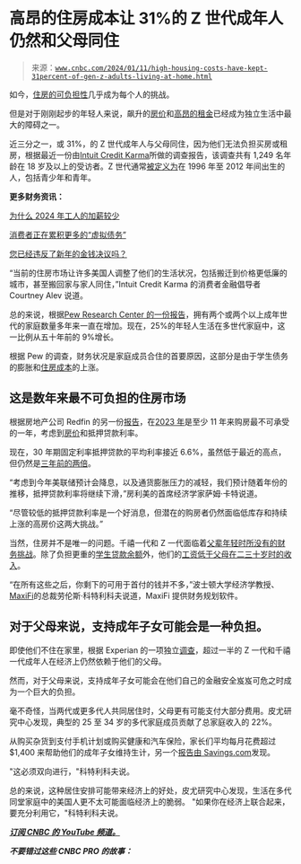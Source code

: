 <!--yml

类别：未分类

日期：2024 年 05 月 27 日 14:42:56

-->

# 高昂的住房成本让 31%的 Z 世代成年人仍然和父母同住

> 来源：[`www.cnbc.com/2024/01/11/high-housing-costs-have-kept-31percent-of-gen-z-adults-living-at-home.html`](https://www.cnbc.com/2024/01/11/high-housing-costs-have-kept-31percent-of-gen-z-adults-living-at-home.html)

如今，[住房的可负担性](https://www.cnbc.com/real-estate/)几乎成为每个人的挑战。

但是对于刚刚起步的年轻人来说，飙升的[房价](https://www.cnbc.com/real-estate/)和[高昂的租金](https://www.cnbc.com/2022/08/23/apartment-rents-are-finally-easing-after-an-incredible-run-heres-how-to-play-it.html)已经成为独立生活中最大的障碍之一。

近三分之一，或 31%，的 Z 世代成年人与父母同住，因为他们无法负担买房或租房，根据最近一份由[Intuit Credit Karma](https://www.creditkarma.com/about/commentary/nearly-a-third-of-gen-z-live-at-home-while-others-struggle-to-afford-rent)所做的调查报告，该调查共有 1,249 名年龄在 18 岁及以上的受访者。Z 世代通常[被定义为](https://www.pewresearch.org/short-reads/2019/01/17/where-millennials-end-and-generation-z-begins/)在 1996 年至 2012 年间出生的人，包括青少年和青年。

**更多财务资讯：**

[为什么 2024 年工人的加薪较少](https://www.cnbc.com/2024/01/05/why-workers-raises-are-smaller-in-2024-and-may-not-go-up-from-here.html)

[消费者正在累积更多的“虚拟债务”](https://www.cnbc.com/2024/01/07/buy-now-pay-later-is-a-troublesome-type-of-phantom-debt-experts-say.html)

[您已经违反了新年的金钱决议吗？](https://www.cnbc.com/2024/01/08/how-to-make-new-years-money-resolutions-stick.html)

“当前的住房市场让许多美国人调整了他们的生活状况，包括搬迁到价格更低廉的城市，甚至搬回家与家人同住，”Intuit Credit Karma 的消费者金融倡导者 Courtney Alev 说道。

总的来说，根据[Pew Research Center 的一份报告](https://www.pewresearch.org/social-trends/2022/03/24/financial-issues-top-the-list-of-reasons-u-s-adults-live-in-multigenerational-homes/)，拥有两个或两个以上成年世代的家庭数量多年来一直在增加。现在，25%的年轻人生活在多世代家庭中，这一比例从五十年前的 9%增长。

根据 Pew 的调查，财务状况是家庭成员合住的首要原因，这部分是由于学生债务的膨胀和[住房成本](https://www.cnbc.com/housing/)的上涨。

## 这是数年来最不可负担的住房市场

根据房地产公司 Redfin 的另一份[报告](https://www.redfin.com/news/housing-affordability-at-record-low-2023/)，在[2023 年](https://www.cnbc.com/2023/12/07/2023-was-the-least-affordable-homebuying-year-redfin.html)是至少 11 年来购房最不可承受的一年，考虑到[房价](https://www.cnbc.com/real-estate/)和抵押贷款利率。

现在，30 年期固定利率抵押贷款的平均利率接近 6.6%，虽然低于最近的高点，但仍然是[三年前的两倍](https://www.cnbc.com/2024/01/08/mortgage-rate-decline-pushes-buyers-back-into-the-housing-market.html)。

“考虑到今年美联储预计会降息，以及通货膨胀压力的减轻，我们预计随着年份的推移，抵押贷款利率将继续下滑，”房利美的首席经济学家萨姆·卡特说道。

“尽管较低的抵押贷款利率是一个好消息，但潜在的购房者仍然面临低库存和持续上涨的高房价这两大挑战。”

当然，住房并不是唯一的问题。千禧一代和 Z 一代面临着[父辈年轻时所没有的财务挑战](https://www.cnbc.com/2018/06/20/millennials-moving-out-of-mom-and-dads-place-study-shows.html)。除了负担更重的[学生贷款余额](https://www.cnbc.com/2018/06/16/start-paying-off-your-student-loans-as-soon-as-possible-even-before-graduation.html)外，他们的[工资低于父母在二三十岁时的收入](https://www.cnbc.com/2023/05/09/college-graduates-are-overestimating-starting-salaries-by-30000.html)。

“在所有这些之后，你剩下的可用于首付的钱并不多，”波士顿大学经济学教授、[MaxiFi](https://maxifiplanner.com/)的总裁劳伦斯·科特利科夫说道，MaxiFi 提供财务规划软件。

## 对于父母来说，支持成年子女可能会是一种负担。

即使他们不住在家里，根据 Experian 的一项独立[调查](https://www.experian.com/blogs/news/2023/06/26/gen-z-millennials-seeking-financial-independence/)，超过一半的 Z 一代和千禧一代成年人在经济上仍然依赖于他们的父母。

然而，对于父母来说，支持成年子女可能会在他们自己的金融安全岌岌可危之时成为一个巨大的负担。

毫不奇怪，当两代或更多代人共同居住时，父母更有可能支付大部分费用。皮尤研究中心发现，典型的 25 至 34 岁的多代家庭成员贡献了总家庭收入的 22%。

从购买杂货到支付手机计划或购买健康和汽车保险，家长们平均每月花费超过$1,400 来帮助他们的成年子女维持生计，另一个[报告由 Savings.com](https://www.savings.com/insights/financial-support-for-adult-children-study)发现。

"这必须双向进行，"科特利科夫说。

总的来说，这种居住安排可能带来经济上的好处，皮尤研究中心发现，生活在多代同堂家庭中的美国人更不太可能面临经济上的脆弱。 "如果你在经济上联合起来，要充分利用它，"科特利科夫说。

[***订阅 CNBC 的 YouTube 频道。***](https://www.youtube.com/c/CNBC?sub_confirmation=1)

***不要错过这些 CNBC PRO 的故事：***
